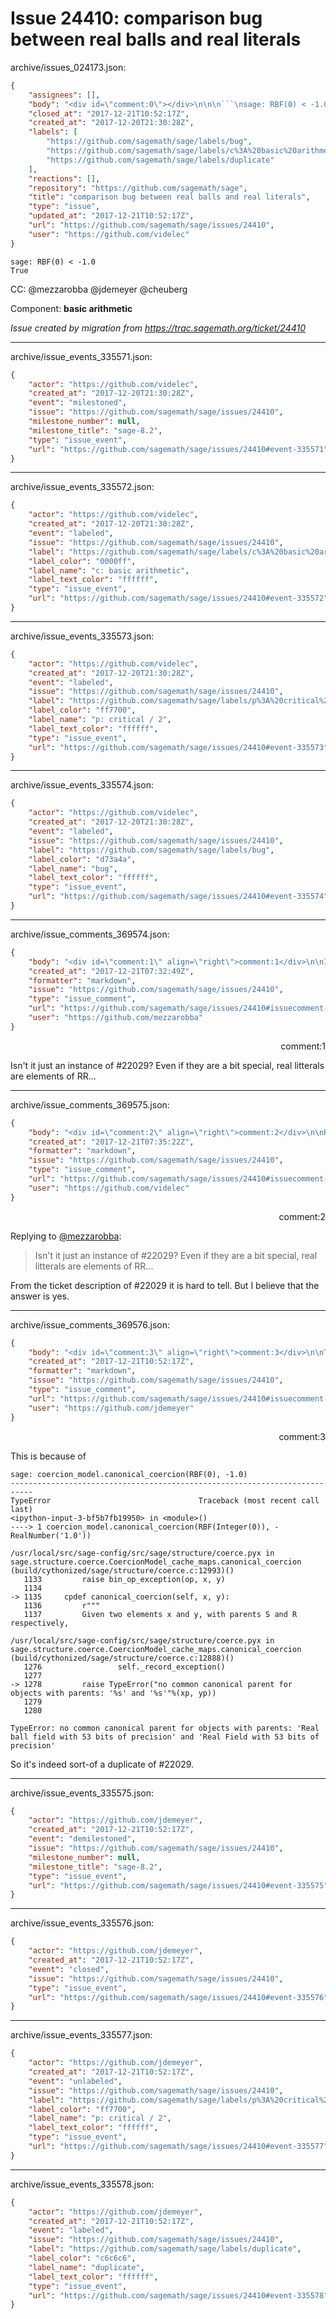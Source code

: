# Issue 24410: comparison bug between real balls and real literals

archive/issues_024173.json:
```json
{
    "assignees": [],
    "body": "<div id=\"comment:0\"></div>\n\n\n```\nsage: RBF(0) < -1.0\nTrue\n```\n\nCC:  @mezzarobba @jdemeyer @cheuberg\n\nComponent: **basic arithmetic**\n\n_Issue created by migration from https://trac.sagemath.org/ticket/24410_\n\n",
    "closed_at": "2017-12-21T10:52:17Z",
    "created_at": "2017-12-20T21:30:28Z",
    "labels": [
        "https://github.com/sagemath/sage/labels/bug",
        "https://github.com/sagemath/sage/labels/c%3A%20basic%20arithmetic",
        "https://github.com/sagemath/sage/labels/duplicate"
    ],
    "reactions": [],
    "repository": "https://github.com/sagemath/sage",
    "title": "comparison bug between real balls and real literals",
    "type": "issue",
    "updated_at": "2017-12-21T10:52:17Z",
    "url": "https://github.com/sagemath/sage/issues/24410",
    "user": "https://github.com/videlec"
}
```
<div id="comment:0"></div>


```
sage: RBF(0) < -1.0
True
```

CC:  @mezzarobba @jdemeyer @cheuberg

Component: **basic arithmetic**

_Issue created by migration from https://trac.sagemath.org/ticket/24410_





---

archive/issue_events_335571.json:
```json
{
    "actor": "https://github.com/videlec",
    "created_at": "2017-12-20T21:30:28Z",
    "event": "milestoned",
    "issue": "https://github.com/sagemath/sage/issues/24410",
    "milestone_number": null,
    "milestone_title": "sage-8.2",
    "type": "issue_event",
    "url": "https://github.com/sagemath/sage/issues/24410#event-335571"
}
```



---

archive/issue_events_335572.json:
```json
{
    "actor": "https://github.com/videlec",
    "created_at": "2017-12-20T21:30:28Z",
    "event": "labeled",
    "issue": "https://github.com/sagemath/sage/issues/24410",
    "label": "https://github.com/sagemath/sage/labels/c%3A%20basic%20arithmetic",
    "label_color": "0000ff",
    "label_name": "c: basic arithmetic",
    "label_text_color": "ffffff",
    "type": "issue_event",
    "url": "https://github.com/sagemath/sage/issues/24410#event-335572"
}
```



---

archive/issue_events_335573.json:
```json
{
    "actor": "https://github.com/videlec",
    "created_at": "2017-12-20T21:30:28Z",
    "event": "labeled",
    "issue": "https://github.com/sagemath/sage/issues/24410",
    "label": "https://github.com/sagemath/sage/labels/p%3A%20critical%20/%202",
    "label_color": "ff7700",
    "label_name": "p: critical / 2",
    "label_text_color": "ffffff",
    "type": "issue_event",
    "url": "https://github.com/sagemath/sage/issues/24410#event-335573"
}
```



---

archive/issue_events_335574.json:
```json
{
    "actor": "https://github.com/videlec",
    "created_at": "2017-12-20T21:30:28Z",
    "event": "labeled",
    "issue": "https://github.com/sagemath/sage/issues/24410",
    "label": "https://github.com/sagemath/sage/labels/bug",
    "label_color": "d73a4a",
    "label_name": "bug",
    "label_text_color": "ffffff",
    "type": "issue_event",
    "url": "https://github.com/sagemath/sage/issues/24410#event-335574"
}
```



---

archive/issue_comments_369574.json:
```json
{
    "body": "<div id=\"comment:1\" align=\"right\">comment:1</div>\n\nIsn't it just an instance of #22029? Even if they are a bit special, real litterals are elements of RR...",
    "created_at": "2017-12-21T07:32:49Z",
    "formatter": "markdown",
    "issue": "https://github.com/sagemath/sage/issues/24410",
    "type": "issue_comment",
    "url": "https://github.com/sagemath/sage/issues/24410#issuecomment-369574",
    "user": "https://github.com/mezzarobba"
}
```

<div id="comment:1" align="right">comment:1</div>

Isn't it just an instance of #22029? Even if they are a bit special, real litterals are elements of RR...



---

archive/issue_comments_369575.json:
```json
{
    "body": "<div id=\"comment:2\" align=\"right\">comment:2</div>\n\nReplying to [@mezzarobba](#comment%3A1):\n> Isn't it just an instance of #22029? Even if they are a bit special, real litterals are elements of RR...\n\nFrom the ticket description of #22029 it is hard to tell. But I believe that the answer is yes.",
    "created_at": "2017-12-21T07:35:22Z",
    "formatter": "markdown",
    "issue": "https://github.com/sagemath/sage/issues/24410",
    "type": "issue_comment",
    "url": "https://github.com/sagemath/sage/issues/24410#issuecomment-369575",
    "user": "https://github.com/videlec"
}
```

<div id="comment:2" align="right">comment:2</div>

Replying to [@mezzarobba](#comment%3A1):
> Isn't it just an instance of #22029? Even if they are a bit special, real litterals are elements of RR...

From the ticket description of #22029 it is hard to tell. But I believe that the answer is yes.



---

archive/issue_comments_369576.json:
```json
{
    "body": "<div id=\"comment:3\" align=\"right\">comment:3</div>\n\nThis is because of\n\n```\nsage: coercion_model.canonical_coercion(RBF(0), -1.0)\n---------------------------------------------------------------------------\nTypeError                                 Traceback (most recent call last)\n<ipython-input-3-bf5b7fb19950> in <module>()\n----> 1 coercion_model.canonical_coercion(RBF(Integer(0)), -RealNumber('1.0'))\n\n/usr/local/src/sage-config/src/sage/structure/coerce.pyx in sage.structure.coerce.CoercionModel_cache_maps.canonical_coercion (build/cythonized/sage/structure/coerce.c:12993)()\n   1133         raise bin_op_exception(op, x, y)\n   1134 \n-> 1135     cpdef canonical_coercion(self, x, y):\n   1136         r\"\"\"\n   1137         Given two elements x and y, with parents S and R respectively,\n\n/usr/local/src/sage-config/src/sage/structure/coerce.pyx in sage.structure.coerce.CoercionModel_cache_maps.canonical_coercion (build/cythonized/sage/structure/coerce.c:12888)()\n   1276                 self._record_exception()\n   1277 \n-> 1278         raise TypeError(\"no common canonical parent for objects with parents: '%s' and '%s'\"%(xp, yp))\n   1279 \n   1280 \n\nTypeError: no common canonical parent for objects with parents: 'Real ball field with 53 bits of precision' and 'Real Field with 53 bits of precision'\n```\n\nSo it's indeed sort-of a duplicate of #22029.",
    "created_at": "2017-12-21T10:52:17Z",
    "formatter": "markdown",
    "issue": "https://github.com/sagemath/sage/issues/24410",
    "type": "issue_comment",
    "url": "https://github.com/sagemath/sage/issues/24410#issuecomment-369576",
    "user": "https://github.com/jdemeyer"
}
```

<div id="comment:3" align="right">comment:3</div>

This is because of

```
sage: coercion_model.canonical_coercion(RBF(0), -1.0)
---------------------------------------------------------------------------
TypeError                                 Traceback (most recent call last)
<ipython-input-3-bf5b7fb19950> in <module>()
----> 1 coercion_model.canonical_coercion(RBF(Integer(0)), -RealNumber('1.0'))

/usr/local/src/sage-config/src/sage/structure/coerce.pyx in sage.structure.coerce.CoercionModel_cache_maps.canonical_coercion (build/cythonized/sage/structure/coerce.c:12993)()
   1133         raise bin_op_exception(op, x, y)
   1134 
-> 1135     cpdef canonical_coercion(self, x, y):
   1136         r"""
   1137         Given two elements x and y, with parents S and R respectively,

/usr/local/src/sage-config/src/sage/structure/coerce.pyx in sage.structure.coerce.CoercionModel_cache_maps.canonical_coercion (build/cythonized/sage/structure/coerce.c:12888)()
   1276                 self._record_exception()
   1277 
-> 1278         raise TypeError("no common canonical parent for objects with parents: '%s' and '%s'"%(xp, yp))
   1279 
   1280 

TypeError: no common canonical parent for objects with parents: 'Real ball field with 53 bits of precision' and 'Real Field with 53 bits of precision'
```

So it's indeed sort-of a duplicate of #22029.



---

archive/issue_events_335575.json:
```json
{
    "actor": "https://github.com/jdemeyer",
    "created_at": "2017-12-21T10:52:17Z",
    "event": "demilestoned",
    "issue": "https://github.com/sagemath/sage/issues/24410",
    "milestone_number": null,
    "milestone_title": "sage-8.2",
    "type": "issue_event",
    "url": "https://github.com/sagemath/sage/issues/24410#event-335575"
}
```



---

archive/issue_events_335576.json:
```json
{
    "actor": "https://github.com/jdemeyer",
    "created_at": "2017-12-21T10:52:17Z",
    "event": "closed",
    "issue": "https://github.com/sagemath/sage/issues/24410",
    "type": "issue_event",
    "url": "https://github.com/sagemath/sage/issues/24410#event-335576"
}
```



---

archive/issue_events_335577.json:
```json
{
    "actor": "https://github.com/jdemeyer",
    "created_at": "2017-12-21T10:52:17Z",
    "event": "unlabeled",
    "issue": "https://github.com/sagemath/sage/issues/24410",
    "label": "https://github.com/sagemath/sage/labels/p%3A%20critical%20/%202",
    "label_color": "ff7700",
    "label_name": "p: critical / 2",
    "label_text_color": "ffffff",
    "type": "issue_event",
    "url": "https://github.com/sagemath/sage/issues/24410#event-335577"
}
```



---

archive/issue_events_335578.json:
```json
{
    "actor": "https://github.com/jdemeyer",
    "created_at": "2017-12-21T10:52:17Z",
    "event": "labeled",
    "issue": "https://github.com/sagemath/sage/issues/24410",
    "label": "https://github.com/sagemath/sage/labels/duplicate",
    "label_color": "c6c6c6",
    "label_name": "duplicate",
    "label_text_color": "ffffff",
    "type": "issue_event",
    "url": "https://github.com/sagemath/sage/issues/24410#event-335578"
}
```
